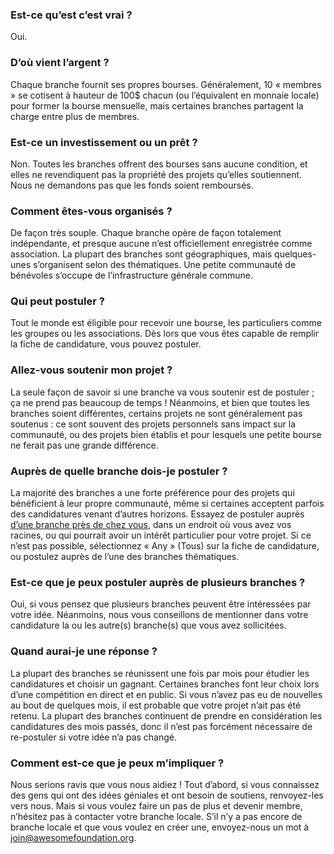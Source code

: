 ### Est-ce qu’est c’est vrai ?

Oui.

### D’où vient l’argent ?

Chaque branche fournit ses propres bourses. Généralement, 10 « membres » se cotisent à hauteur de 100$ chacun (ou l’équivalent en monnaie locale) pour former la bourse mensuelle, mais certaines branches partagent la charge entre plus de membres.

### Est-ce un investissement ou un prêt ?

Non. Toutes les branches offrent des bourses sans aucune condition, et elles ne revendiquent pas la propriété des projets qu’elles soutiennent. Nous ne demandons pas que les fonds soient remboursés.

### Comment êtes-vous organisés ?

De façon très souple. Chaque branche opère de façon totalement indépendante, et presque aucune n’est officiellement enregistrée comme association. La plupart des branches sont géographiques, mais quelques-unes s’organisent selon des thématiques. Une petite communauté de bénévoles s’occupe de l’infrastructure générale commune.

### Qui peut postuler ?

Tout le monde est éligible pour recevoir une bourse, les particuliers comme les groupes ou les associations. Dès lors que vous êtes capable de remplir la fiche de candidature, vous pouvez postuler.

### Allez-vous soutenir mon projet ?

La seule façon de savoir si une branche va vous soutenir est de postuler ; ça ne prend pas beaucoup de temps ! Néanmoins, et bien que toutes les branches soient différentes, certains projets ne sont généralement pas soutenus : ce sont souvent des projets personnels sans impact sur la communauté, ou des projets bien établis et pour lesquels une petite bourse ne ferait pas une grande différence. 

### Auprès de quelle branche dois-je postuler ?

La majorité des branches a une forte préférence pour des projets qui bénéficient à leur propre communauté, même si certaines acceptent parfois des candidatures venant d’autres horizons. Essayez de postuler auprès [d’une branche près de chez vous](<%= chapters_url %>), dans un endroit où vous avez vos racines, ou qui pourrait avoir un intérêt particulier pour votre projet. Si ce n’est pas possible, sélectionnez « Any » (Tous) sur la fiche de candidature, ou postulez auprès de l’une des branches thématiques.

### Est-ce que je peux postuler auprès de plusieurs branches ?

Oui, si vous pensez que plusieurs branches peuvent être intéressées par votre idée. Néanmoins, nous vous conseillons de mentionner dans votre candidature la ou les autre(s) branche(s) que vous avez sollicitées.

### Quand aurai-je une réponse ?

La plupart des branches se réunissent une fois par mois pour étudier les candidatures et choisir un gagnant. Certaines branches font leur choix lors d’une compétition en direct et en public. Si vous n’avez pas eu de nouvelles au bout de quelques mois, il est probable que votre projet n’ait pas été retenu. La plupart des branches continuent de prendre en considération les candidatures des mois passés, donc il n’est pas forcément nécessaire de re-postuler si votre idée n’a pas changé.

### Comment est-ce que je peux m’impliquer ?

Nous serions ravis que vous nous aidiez ! Tout d’abord, si vous connaissez des gens qui ont des idées géniales et ont besoin de soutiens, renvoyez-les vers nous. Mais si vous voulez faire un pas de plus et devenir membre, n’hésitez pas à contacter votre branche locale. S’il n’y a pas encore de branche locale et que vous voulez en créer une, envoyez-nous un mot à join@awesomefoundation.org. 

